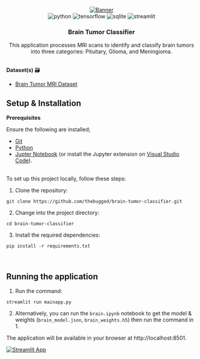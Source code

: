 <div align="center">
  <br />
    <a href="https://brain-tumor-classifier.streamlit.app">
      <img src="https://github.com/thebugged/brain-tumor-classifier/assets/74977495/3a121c78-9942-412c-acef-4108ad1273b4" alt="Banner">
    </a>
  <br />

  <div>
    <img src="https://img.shields.io/badge/-Python-black?style=for-the-badge&logoColor=white&logo=python&color=3776AB" alt="python" />
   <img src="https://img.shields.io/badge/-TensorFlow-black?style=for-the-badge&logoColor=white&logo=tensorflow&color=FF6F00" alt="tensorflow" />
   <img src="https://img.shields.io/badge/-SQLite-black?style=for-the-badge&logoColor=white&logo=sqlite&color=003B57" alt="sqlite" />
   <img src="https://img.shields.io/badge/-Streamlit-black?style=for-the-badge&logoColor=white&logo=streamlit&color=FF4B4B" alt="streamlit" />

</div>


  <h3 align="center">Brain Tumor Classifier</h3>

   <div align="center">
This application processes MRI scans to identify and classify brain tumors into three categories: Pituitary, Glioma, and Meningioma.
    </div>
</div>
<br/>

**Dataset(s)** 🗃️
- [Brain Tumor MRI Dataset
](https://www.kaggle.com/datasets/masoudnickparvar/brain-tumor-mri-dataset) 


## Setup & Installation
**Prerequisites**

Ensure the following are installed;
- [Git](https://git-scm.com/)
- [Python](https://www.python.org/downloads/)
- [Jupter Notebook](https://jupyter.org/install) (or install the Jupyter extension on [Visual Studio Code](https://code.visualstudio.com/)).

<br/>
To set up this project locally, follow these steps:

1. Clone the repository:
```shell
git clone https://github.com/thebugged/brain-tumor-classifier.git
```

2. Change into the project directory: 
```shell
cd brain-tumor-classifier
```

3. Install the required dependencies: 
```shell
pip install -r requirements.txt
```
<br/>

## Running the application
1. Run the command: 
```shell
streamlit run mainapp.py
```
2. Alternatively, you can run the `brain.ipynb` notebook to get the model & weights (`brain_model.json`, `brain_weights.h5`) then run the command in 1.

The application will be available in your browser at http://localhost:8501.

[![Streamlit App](https://static.streamlit.io/badges/streamlit_badge_black_white.svg)](https://brain-tumor-classifier.streamlit.app)

